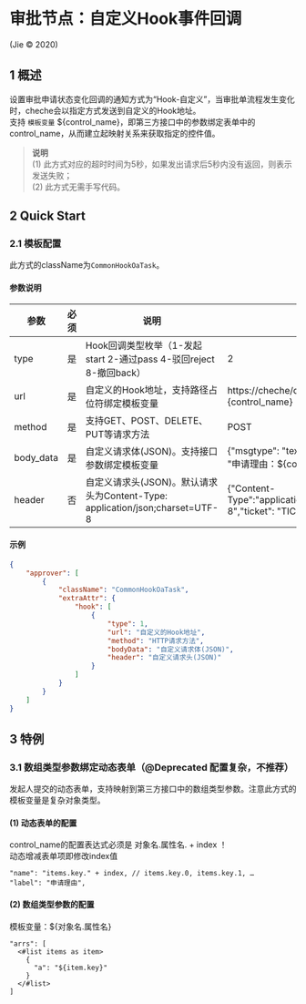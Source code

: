 # 审批节点：自定义Hook事件回调
(Jie © 2020)
## 1 概述
设置审批申请状态变化回调的通知方式为“Hook-自定义”，当审批单流程发生变化时，cheche会以指定方式发送到自定义的Hook地址。<br />
支持 `模板变量` ${control_name}，即第三方接口中的参数绑定表单中的control_name，从而建立起映射关系来获取指定的控件值。
>**说明**<br />
>(1) 此方式对应的超时时间为5秒，如果发出请求后5秒内没有返回，则表示发送失败；<br />
>(2) 此方式无需手写代码。

## 2 Quick Start
### 2.1 模板配置
此方式的className为`CommonHookOaTask`。

#### 参数说明
参数 | 必须 | 说明 | 示例
---|---|---|---
type | 是 | Hook回调类型枚举（1-发起start 2-通过pass 4-驳回reject 8-撤回back） | 2
url | 是 | 自定义的Hook地址，支持路径占位符绑定模板变量 | https://cheche/detail?id={control_name}
method | 是 | 支持GET、POST、DELETE、PUT等请求方法 | POST
body_data | 是 | 自定义请求体(JSON)。支持接口参数绑定模板变量 | {"msgtype": "text","text": {"content": "申请理由：${control_name}"}}
header | 否 | 自定义请求头(JSON)。默认请求头为Content-Type: application/json;charset=UTF-8 | {"Content-Type":"application/json;charset=UTF-8","ticket": "TICKET"}

#### 示例
```Json
{
    "approver": [
        {
            "className": "CommonHookOaTask",
            "extraAttr": {
                "hook": [
                    {
                        "type": 1,
                        "url": "自定义的Hook地址",
                        "method": "HTTP请求方法",
                        "bodyData": "自定义请求体(JSON)",
                        "header": "自定义请求头(JSON)"
                    }
                ]
            }
        }
    ]
}
```

## 3 特例
### 3.1 数组类型参数绑定动态表单（@Deprecated 配置复杂，不推荐） 
发起人提交的动态表单，支持映射到第三方接口中的数组类型参数。注意此方式的模板变量是复杂对象类型。

#### (1) 动态表单的配置
control_name的配置表达式必须是 对象名.属性名. + index ！<br />
动态增减表单项即修改index值
```
"name": "items.key." + index, // items.key.0, items.key.1, …
"label": "申请理由",
```

#### (2) 数组类型参数的配置
模板变量：${对象名.属性名}
```
"arrs": [
  <#list items as item>
    {
      "a": "${item.key}"
    }
  </#list>
]
```
